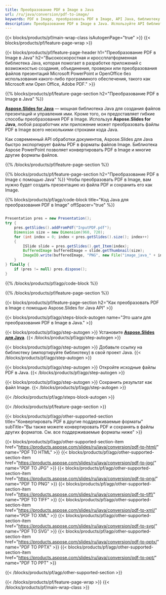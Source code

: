```yaml
---
title: Преобразование PDF в Image в Java
url: /ru/java/conversion/pdf-to-image/
keywords: PDF в Image, преобразовать PDF в Image, API Java, библиотеку Java, PDF, Image
description: Преобразование PDF в Image в Java. Используйте API библиотеки Java для преобразования файлов PDF в файлы Image.
---
```


{{< blocks/products/pf/main-wrap-class isAutogenPage="true" >}}
{{< blocks/products/pf/feature-page-wrap >}}

{{< blocks/products/pf/feature-page-header h1="Преобразование PDF в Image в Java" h2="Высокоскоростная и кроссплатформенная библиотека Java, которая помогает в разработке приложений с возможностью создания, объединения, проверки или преобразования файлов презентаций Microsoft PowerPoint и OpenOffice без использования какого-либо программного обеспечения, такого как Microsoft или Open Office, Adobe PDF." >}}

{{% blocks/products/pf/feature-page-section h2="Преобразование PDF в Image в Java" %}}

[**Aspose.Slides for Java**](https://products.aspose.com/slides/ru/java/) — мощная библиотека Java для создания файлов презентаций и управления ими. Кроме того, он предоставляет гибкие способы преобразования PDF в Image. Используя **Aspose.Slides for Java**, любой разработчик или приложение может преобразовать файлы PDF в Image всего несколькими строками кода Java.

Как современный API обработки документов, Aspose.Slides для Java быстро экспортирует файлы PDF в форматы файлов Image. Библиотека Aspose PowerPoint позволяет конвертировать PDF в Image и многие другие форматы файлов.

{{% /blocks/products/pf/feature-page-section %}}

{{% blocks/products/pf/feature-page-section  h2="Преобразование PDF в Image с помощью Java" %}}
Чтобы преобразовать PDF в Image, вам нужно будет создать презентацию из файла PDF и сохранить его как Image.

{{% blocks/products/pf/agp/code-block title="Код Java для преобразования PDF в Image" offSpacer="true" %}}

```java

Presentation pres = new Presentation();
try {
    pres.getSlides().addFromPdf("InputPDF.pdf");
    Dimension size = new Dimension(960, 720);
    for (int index = 0; index < pres.getSlides().size(); index++)
    {
        ISlide slide = pres.getSlides().get_Item(index);
        BufferedImage bufferedImage = slide.getThumbnail(size);
        ImageIO.write(bufferedImage, "PNG", new File("image_java_" + index + ".png"));
    }
} finally {
    if (pres != null) pres.dispose();
}
```


{{% /blocks/products/pf/agp/code-block %}}

{{% /blocks/products/pf/feature-page-section %}}

{{< blocks/products/pf/feature-page-section  h2="Как преобразовать PDF в Image с помощью Aspose.Slides for Java API" >}}

{{< blocks/products/pf/agp/steps-block-autogen name="Это шаги для преобразования PDF в Image в Java." >}}

{{< blocks/products/pf/agp/step-autogen >}}
Установите [**Aspose.Slides для Java**](https://products.aspose.com/slides/ru/java/).
{{< /blocks/products/pf/agp/step-autogen >}}

{{< blocks/products/pf/agp/step-autogen >}}
Добавьте ссылку на библиотеку (импортируйте библиотеку) в свой проект Java.
{{< /blocks/products/pf/agp/step-autogen >}}

{{< blocks/products/pf/agp/step-autogen >}}
Откройте исходные файлы PDF в Java.
{{< /blocks/products/pf/agp/step-autogen >}}

{{< blocks/products/pf/agp/step-autogen >}}
Сохранить результат как файл Image.
{{< /blocks/products/pf/agp/step-autogen >}}

{{< /blocks/products/pf/agp/steps-block-autogen >}}

{{< /blocks/products/pf/feature-page-section >}}

{{< blocks/products/pf/agp/other-supported-section title="Конвертировать PDF в другие поддерживаемые форматы" subTitle="Вы также можете конвертировать PDF и сохранять в файлы других форматов. См. все поддерживаемые форматы ниже" >}}

{{< blocks/products/pf/agp/other-supported-section-item href="https://products.aspose.com/slides/ru/java/conversion/pdf-to-html/" name="PDF TO HTML" >}}
{{< blocks/products/pf/agp/other-supported-section-item href="https://products.aspose.com/slides/ru/java/conversion/pdf-to-jpg/" name="PDF TO JPG" >}}
{{< blocks/products/pf/agp/other-supported-section-item href="https://products.aspose.com/slides/ru/java/conversion/pdf-to-png/" name="PDF TO PNG" >}}
{{< blocks/products/pf/agp/other-supported-section-item href="https://products.aspose.com/slides/ru/java/conversion/pdf-to-tiff/" name="PDF TO TIFF" >}}
{{< blocks/products/pf/agp/other-supported-section-item href="https://products.aspose.com/slides/ru/java/conversion/pdf-to-xml/" name="PDF TO XML" >}}
{{< blocks/products/pf/agp/other-supported-section-item href="https://products.aspose.com/slides/ru/java/conversion/pdf-to-svg/" name="PDF TO SVG" >}}
{{< blocks/products/pf/agp/other-supported-section-item href="https://products.aspose.com/slides/ru/java/conversion/pdf-to-pptx/" name="PDF TO PPTX" >}}
{{< blocks/products/pf/agp/other-supported-section-item href="https://products.aspose.com/slides/ru/java/conversion/pdf-to-ppt/" name="PDF TO PPT" >}}


{{< /blocks/products/pf/agp/other-supported-section >}}

{{< /blocks/products/pf/feature-page-wrap >}}
{{< /blocks/products/pf/main-wrap-class >}}